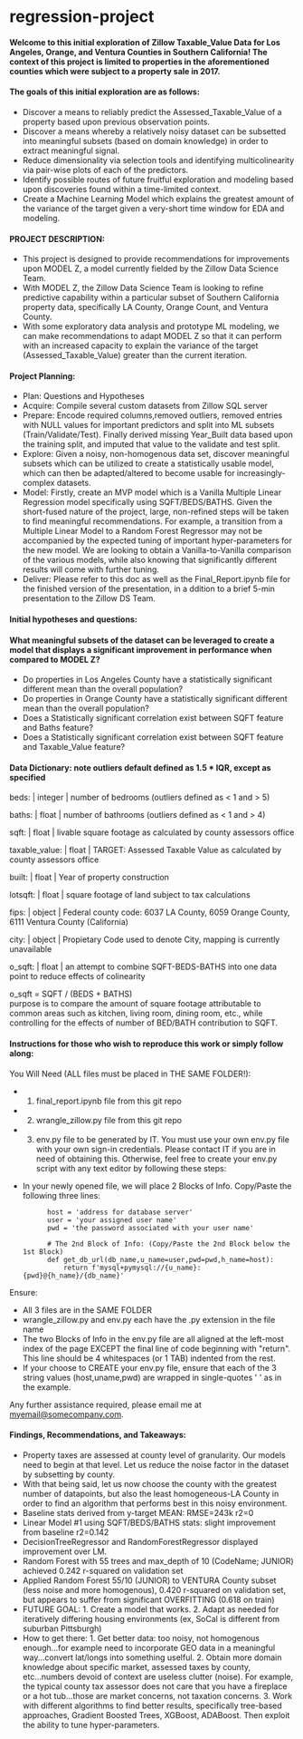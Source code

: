 # regression-project
#### Welcome to this initial exploration of Zillow Taxable_Value Data for Los Angeles, Orange, and Ventura Counties in Southern California!  The context of this project is limited to properties in the aforementioned counties which were subject to a property sale in 2017.
#### The goals of this initial exploration are as follows:
- Discover a means to reliably predict the Assessed_Taxable_Value of a property based upon previous observation points.
- Discover a means whereby a relatively noisy dataset can be subsetted into meaningful subsets (based on domain knowledge) in order to extract meaningful signal.
- Reduce dimensionality via selection tools and identifying multicolinearity via pair-wise plots of each of the predictors.
- Identify possible routes of future fruitful exploration and modeling based upon discoveries found within a time-limited context.
- Create a Machine Learning Model which explains the greatest amount of the variance of the target given a very-short time window for EDA and modeling.

#### PROJECT DESCRIPTION:
- This project is designed to provide recommendations for improvements upon MODEL Z, a model currently fielded by the Zillow Data Science Team.
- With MODEL Z, the Zillow Data Science Team is looking to refine predictive capability within a particular subset of Southern California property data, specifically LA County, Orange Count, and Ventura County.
- With some exploratory data analysis and prototype ML modeling, we can make recommendations to adapt MODEL Z so that it can perform with an increased capacity to explain the variance of the target (Assessed_Taxable_Value) greater than the current iteration.

#### Project Planning:
- Plan: Questions and Hypotheses
- Acquire: Compile several custom datasets from Zillow SQL server
- Prepare: Encode required columns,removed outliers, removed entries with NULL values for important predictors and split into ML subsets (Train/Validate/Test). Finally derived missing Year_Built data based upon the training split, and imputed that value to the validate and test split.
- Explore: Given a noisy, non-homogenous data set, discover meaningful subsets which can be utilized to create a statistically usable model, which can then be adapted/altered to become usable for increasingly-complex datasets. 
- Model: Firstly, create an MVP model which is a Vanilla Multiple Linear Regression model specifically using SQFT/BEDS/BATHS.  Given the short-fused nature of the project, large, non-refined steps will be taken to find meaningful recommendations.  For example, a transition from a Multiple Linear Model to a Random Forest Regressor may not be accompanied by the expected tuning of important hyper-parameters for the new model.  We are looking to obtain a Vanilla-to-Vanilla comparison of the various models, while also knowing that significantly different results will come with further tuning.
- Deliver: Please refer to this doc as well as the Final_Report.ipynb file for the finished version of the presentation, in a ddition to a brief 5-min presentation to the Zillow DS Team.

#### Initial hypotheses and questions:
#### What meaningful subsets of the dataset can be leveraged to create a model that displays a significant improvement in performance when compared to MODEL Z?
- Do properties in Los Angeles County have a statistically significant different mean than the overall population?
- Do properties in Orange County have a statistically significant different mean than the overall population?
- Does a Statistically significant correlation exist between SQFT feature and Baths feature?
- Does a Statistically significant correlation exist between SQFT feature and Taxable_Value feature?


#### Data Dictionary: note outliers default defined as 1.5 * IQR, except as specified 


beds:           | integer    |   number of bedrooms (outliers defined as < 1 and > 5) 

baths:          | float      |   number of bathrooms (outliers defined as < 1 and > 4)           

sqft:           | float      |   livable square footage as calculated by county assessors office 

taxable_value:  | float      |   TARGET: Assessed Taxable Value as calculated by county assessors office

built:          | float      |   Year of property construction

lotsqft:        | float      |   square footage of land subject to tax calculations 

fips:           | object     |   Federal county code: 6037 LA County, 6059 Orange County, 6111 Ventura County (California)

city:           | object     |   Propietary Code used to denote City, mapping is currently unavailable

o_sqft:         | float      |   an attempt to combine SQFT-BEDS-BATHS into one data point to reduce effects of colinearity

o_sqft = SQFT / (BEDS + BATHS)  
purpose is to compare the amount of square footage attributable to common areas such 
as kitchen, living room, dining room, etc., while controlling for the effects of number of BED/BATH contribution to SQFT.


#### Instructions for those who wish to reproduce this work or simply follow along:
You Will Need (ALL files must be placed in THE SAME FOLDER!):
- 1. final_report.ipynb file from this git repo
- 2. wrangle_zillow.py file from this git repo 
- 3. env.py file to be generated by IT.  You must use your own env.py file with your own sign-in credentials.  Please contact IT if you are in need of obtaining this.  Otherwise, feel free to create your env.py script with any text editor by following these steps:

- In your newly opened file, we will place 2 Blocks of Info.  Copy/Paste the following three lines:

            host = 'address for database server'
            user = 'your assigned user name'
            pwd = 'the password associated with your user name'

            # The 2nd Block of Info: (Copy/Paste the 2nd Block below the 1st Block)
            def get_db_url(db_name,u_name=user,pwd=pwd,h_name=host):
                return f'mysql+pymysql://{u_name}:{pwd}@{h_name}/{db_name}'

Ensure:
- All 3 files are in the SAME FOLDER
- wrangle_zillow.py and env.py each have the .py extension in the file name
- The two Blocks of Info in the env.py file are all aligned at the left-most index of the page EXCEPT the final line of code beginning with "return".  This line should be 4 whitespaces (or 1 TAB) indented from the rest.
- If your choose to CREATE your env.py file, ensure that each of the 3 string values (host,uname,pwd) are wrapped in single-quotes ' ' as in the example.

Any further assistance required, please email me at myemail@somecompany.com.

#### Findings, Recommendations, and Takeaways:


- Property taxes are assessed at county level of granularity.  Our models need to begin at that level.  Let us reduce the noise factor in the dataset by subsetting by county.
- With that being said, let us now choose the county with the greatest number of datapoints, but also the least homogeneous-LA County in order to find an algorithm that performs best in this noisy environment.
- Baseline stats derived from y-target MEAN: RMSE=243k r2=0
- Linear Model #1 using SQFT/BEDS/BATHS stats: slight improvement from baseline r2=0.142
- DecisionTreeRegressor and RandomForestRegressor displayed improvement over LM.
- Random Forest with 55 trees and max_depth of 10 (CodeName; JUNIOR) achieved 0.242 r-squared on validation set
- Applied Random Forest 55/10 (JUNIOR) to VENTURA County subset (less noise and more homogenous), 0.420 r-squared on validation set, but appears to suffer from significant OVERFITTING (0.618 on train)
- FUTURE GOAL:  1. Create a model that works.
                2. Adapt as needed for iteratively differing housing environments (ex, SoCal is different from suburban Pittsburgh)
- How to get there: 1. Get better data: too noisy, not homogenous enough...for example need to incorporate GEO data in a meaningful 
                    way...convert lat/longs into something uselful.
                    2. Obtain more domain knowledge about specific market, assessed taxes by county, etc...numbers devoid of context are useless clutter (noise).  For example, the typical county tax assessor does not care that you have a fireplace or a hot tub...those are market concerns, not taxation concerns.
                    3. Work with different algorithms to find better results, specifically tree-based approaches, Gradient Boosted Trees, XGBoost, ADABoost.  Then exploit the ability to tune hyper-parameters.

